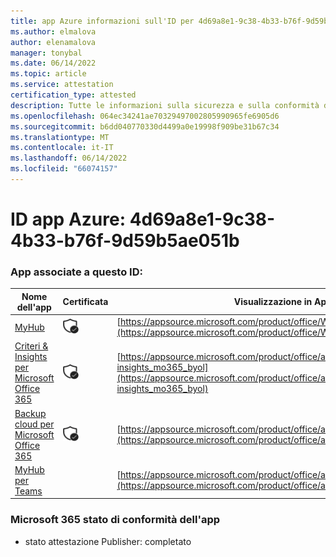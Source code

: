 ```yaml
---
title: app Azure informazioni sull'ID per 4d69a8e1-9c38-4b33-b76f-9d59b5ae051b
ms.author: elmalova
author: elenamalova
manager: tonybal
ms.date: 06/14/2022
ms.topic: article
ms.service: attestation
certification_type: attested
description: Tutte le informazioni sulla sicurezza e sulla conformità disponibili per 4d69a8e1-9c38-4b33-b76f-9d59b5ae051b.
ms.openlocfilehash: 064ec34241ae70329497002805990965fe6905d6
ms.sourcegitcommit: b6dd040770330d4499a0e19998f909be31b67c34
ms.translationtype: MT
ms.contentlocale: it-IT
ms.lasthandoff: 06/14/2022
ms.locfileid: "66074157"
---
```

# <a name="azure-app-id-4d69a8e1-9c38-4b33-b76f-9d59b5ae051b"></a>ID app Azure: 4d69a8e1-9c38-4b33-b76f-9d59b5ae051b


### <a name="apps-associated-with-this-id"></a>App associate a questo ID:
| **Nome dell'app** | **Certificata** | **Visualizzazione in AppSource** |
|--------------|---------------|-----------------------|
| [MyHub](../forward/WA200000726.md) | <img alt="Certified application badge" src="../media/certified-badge.png" height="25" width="25" /> | [https://appsource.microsoft.com/product/office/WA200000726](https://appsource.microsoft.com/product/office/WA200000726) |
| [Criteri &amp; Insights per Microsoft Office 365](../forward/avepoint.policies-insights_mo365_byol.md) | <img alt="Certified application badge" src="../media/certified-badge.png" height="25" width="25" /> | [https://appsource.microsoft.com/product/office/avepoint.policies-insights_mo365_byol](https://appsource.microsoft.com/product/office/avepoint.policies-insights_mo365_byol) |
| [Backup cloud per Microsoft Office 365](../forward/avepoint.cloudbackup_o365_transact.md) | <img alt="Certified application badge" src="../media/certified-badge.png" height="25" width="25" /> | [https://appsource.microsoft.com/product/office/avepoint.cloudbackup_o365_transact](https://appsource.microsoft.com/product/office/avepoint.cloudbackup_o365_transact) |
| [MyHub per Teams](../forward/avepoint.myhubforteams.md) |  | [https://appsource.microsoft.com/product/office/avepoint.myhubforteams](https://appsource.microsoft.com/product/office/avepoint.myhubforteams) |

### <a name="microsoft-365-app-compliance-status"></a>Microsoft 365 stato di conformità dell'app
- stato attestazione Publisher: completato
